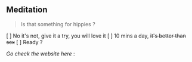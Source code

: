 ## Meditation

>Is that something for hippies ?

[ ] No it's not, give it a try, you will love it
[ ] 10 mins a day, ~~it's better than sex~~
[ ] Ready ?

*Go check the website here* : 
